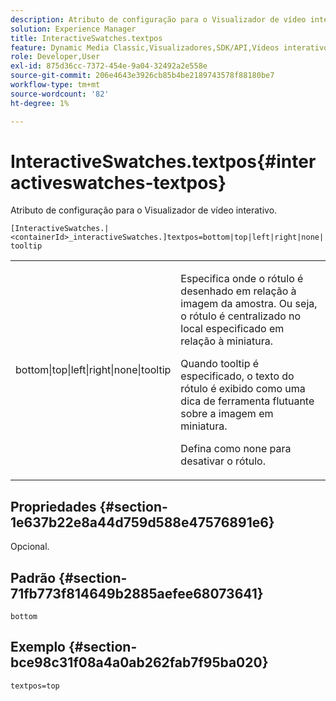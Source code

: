 ```yaml
---
description: Atributo de configuração para o Visualizador de vídeo interativo.
solution: Experience Manager
title: InteractiveSwatches.textpos
feature: Dynamic Media Classic,Visualizadores,SDK/API,Vídeos interativos
role: Developer,User
exl-id: 875d36cc-7372-454e-9a04-32492a2e558e
source-git-commit: 206e4643e3926cb85b4be2189743578f88180be7
workflow-type: tm+mt
source-wordcount: '82'
ht-degree: 1%

---
```


# InteractiveSwatches.textpos{#interactiveswatches-textpos}

Atributo de configuração para o Visualizador de vídeo interativo.

`[InteractiveSwatches.|<containerId>_interactiveSwatches.]textpos=bottom|top|left|right|none|tooltip`

<table id="table_441553CD34C94A58A9D7CBF772DEDDB6"> 
 <tbody> 
  <tr> 
   <td colname="col1"> <p> <span class="codeph"> bottom|top|left|right|none|tooltip</span> </p> </td> 
   <td colname="col2"> <p> Especifica onde o rótulo é desenhado em relação à imagem da amostra. Ou seja, o rótulo é centralizado no local especificado em relação à miniatura. </p> <p>Quando <span class="codeph"> tooltip</span> é especificado, o texto do rótulo é exibido como uma dica de ferramenta flutuante sobre a imagem em miniatura. </p> <p>Defina como <span class="codeph"> none</span> para desativar o rótulo. </p> </td> 
  </tr> 
 </tbody> 
</table>

## Propriedades {#section-1e637b22e8a44d759d588e47576891e6}

Opcional.

## Padrão {#section-71fb773f814649b2885aefee68073641}

`bottom`

## Exemplo {#section-bce98c31f08a4a0ab262fab7f95ba020}

```
textpos=top
```
